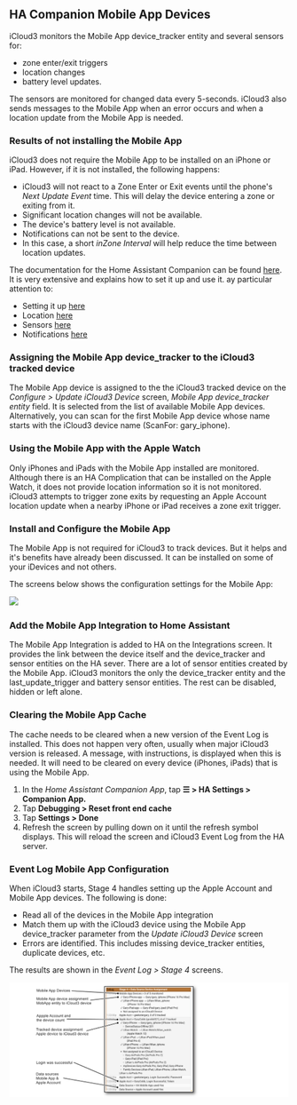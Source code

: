 ## HA Companion Mobile App Devices  <!-- {docsify-ignore} -->

iCloud3 monitors the Mobile App device_tracker entity and several sensors for:

-  zone enter/exit triggers
- location changes
- battery level updates. 

The sensors are monitored for changed data every 5-seconds. iCloud3 also sends messages to the Mobile App when an error occurs and when a location update from the Mobile App is needed.

### Results of not installing the Mobile App

iCloud3 does not require the Mobile App to be installed on an iPhone or iPad. However, if it is not installed, the following happens:

- iCloud3 will not react to a Zone Enter or Exit events until the phone's *Next Update Event* time. This will delay the device entering a zone or exiting from it.
- Significant location changes will not be available.
- The device's battery level is not available.
- Notifications can not be sent to the device.
- In this case, a short *inZone Interval* will help reduce the time between location updates.

The documentation for the Home Assistant Companion can be found [here](https://companion.home-assistant.io/). It is very extensive and explains how to set it up and use it.  ay particular attention to:
- Setting it up [here](https://companion.home-assistant.io/docs/getting_started/)
- Location [here](https://companion.home-assistant.io/docs/core/location)
- Sensors [here](https://companion.home-assistant.io/docs/core/sensors)
- Notifications [here](https://companion.home-assistant.io/docs/noticationsnotifications-basic)

### Assigning the Mobile App device_tracker to the iCloud3 tracked device

The Mobile App device is assigned to the the iCloud3 tracked device on the *Configure > Update iCloud3 Device* screen, *Mobile App device_tracker entity* field. It is selected from the list of available Mobile App devices. Alternatively, you can scan for the first Mobile App device whose name starts with the iCloud3 device name (ScanFor: gary_iphone).

### Using the Mobile App with the Apple Watch

Only iPhones and iPads with the Mobile App installed are monitored. Although there is an HA Complication that can be installed on the Apple Watch, it does not provide location information so it is not monitored. iCloud3 attempts to trigger zone exits by requesting an Apple Account location update when a nearby iPhone or iPad receives a zone exit trigger.

### Install and Configure the Mobile App

The Mobile App is not required for iCloud3 to track devices. But it helps and it's benefits have already been discussed. It can be installed on some of your iDevices and not others. 

The screens below shows the configuration settings for the Mobile App:

![](../images/mobapp-config.png)

### Add the Mobile App Integration to Home Assistant

The Mobile App Integration is added to HA on the Integrations screen. It provides the link between the device itself and the device_tracker and sensor entities on the HA sever. There are a lot of sensor entities created by the Mobile App. iCloud3 monitors the only the device_tracker entity and the last_update_trigger and battery sensor entities. The rest can be disabled, hidden or left alone.

### Clearing the Mobile App Cache

The cache needs to be cleared when a new version of the Event Log is installed. This does not happen very often, usually when major iCloud3 version is released. A message, with instructions, is displayed when this is needed. It will need to be cleared on every device (iPhones, iPads) that is using the Mobile App. 

1. In the *Home Assistant Companion App*, tap **☰ > HA Settings > Companion App.**
2. Tap **Debugging > Reset front end cache**
3. Tap **Settings > Done**
4. Refresh the screen by pulling down on it until the refresh symbol displays. This will reload the screen and iCloud3 Event Log from the HA server.

### Event Log Mobile App Configuration

When iCloud3 starts, Stage 4 handles setting up the Apple Account and Mobile App devices. The following is done:

- Read all of the devices in the Mobile App integration
- Match them up with the iCloud3 device using the Mobile App device_tracker parameter from the *Update iCloud3 Device* screen
- Errors are identified. This includes missing device_tracker entities, duplicate devices, etc.

The results are shown in the *Event Log > Stage 4* screens. 

![](../images/evlog-stage-4-notes.png)


